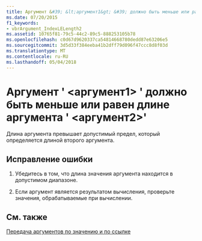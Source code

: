 ```yaml
---
title: Аргумент &#39; &lt;аргумент1&gt; &#39; должно быть меньше или равен длине аргумента &#39; &lt;аргумент2&gt;&#39;
ms.date: 07/20/2015
f1_keywords:
- vbrArgument_IndexLELength2
ms.assetid: 10765f81-79c5-44c2-89c5-888253105b78
ms.openlocfilehash: c0d67d9620337ca54814668780dedd87e63206e5
ms.sourcegitcommit: 3d5d33f384eeba41b2dff79d096f47ccc8d8f03d
ms.translationtype: MT
ms.contentlocale: ru-RU
ms.lasthandoff: 05/04/2018
---
```

# <a name="argument-39ltargument1gt39-must-be-less-than-or-equal-to-the-length-of-argument-39ltargument2gt39"></a>Аргумент &#39; &lt;аргумент1&gt; &#39; должно быть меньше или равен длине аргумента &#39; &lt;аргумент2&gt;&#39;
Длина аргумента превышает допустимый предел, который определяется длиной второго аргумента.  
  
## <a name="to-correct-this-error"></a>Исправление ошибки  
  
1.  Убедитесь в том, что длина значения аргумента находится в допустимом диапазоне.  
  
2.  Если аргумент является результатом вычисления, проверьте значения, обрабатываемые при вычислении.  
  
## <a name="see-also"></a>См. также  
 [Передача аргументов по значению и по ссылке](../../visual-basic/programming-guide/language-features/procedures/passing-arguments-by-value-and-by-reference.md)  

